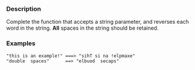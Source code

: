 ### Description

Complete the function that accepts a string parameter, and reverses each word in the string.
**All** spaces in the string should be retained.

### Examples

```text
"this is an example!" ===> "sihT si na !elpmaxe"
"double  spaces"      ==> "elbuod  secaps"
```
